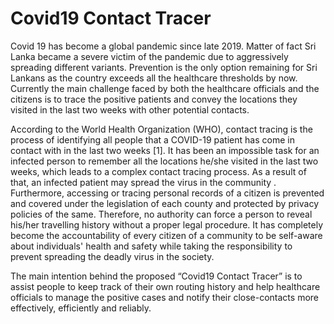 # Covid19 Contact Tracer

Covid 19 has become a global pandemic since late 2019. Matter of fact Sri Lanka became a severe victim of the pandemic
due to aggressively spreading different variants. Prevention is the only option remaining for Sri Lankans as the country
exceeds all the healthcare thresholds by now. Currently the main challenge faced by both the healthcare officials and
the citizens is to trace the positive patients and convey the locations they visited in the last two weeks with other
potential contacts.

According to the World Health Organization (WHO), contact tracing is the process of identifying all people that a
COVID-19 patient has come in contact with in the last two weeks [1]. It has been an impossible task for an infected
person to remember all the locations he/she visited in the last two weeks, which leads to a complex contact tracing
process. As a result of that, an infected patient may spread the virus in the community . Furthermore, accessing or
tracing personal records of a citizen is prevented and covered under the legislation of each county and protected by
privacy policies of the same. Therefore, no authority can force a person to reveal his/her travelling history without a
proper legal procedure. It has completely become the accountability of every citizen of a community to be self-aware
about individuals' health and safety while taking the responsibility to prevent spreading the deadly virus in the
society.

The main intention behind the proposed “Covid19 Contact Tracer” is to assist people to keep track of their own routing
history and help healthcare officials to manage the positive cases and notify their close-contacts more effectively,
efficiently and reliably. 